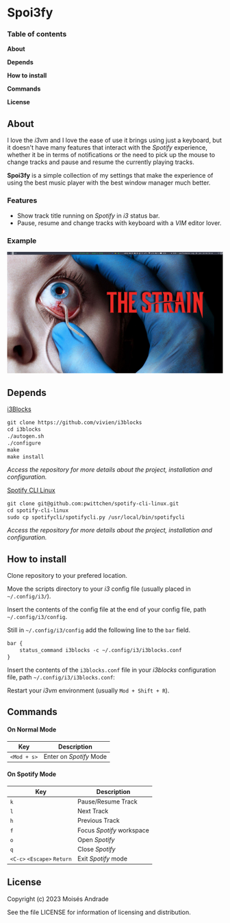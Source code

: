 # Spoi3fy

### Table of contents

**About**

**Depends**

**How to install**

**Commands**

**License**

## About
I love the *i3vm* and I love the ease of use it brings using just a keyboard, but it doesn't have many features that interact with the *Spotify* experience, whether it be in terms of notifications or the need to pick up the mouse to change tracks and pause and resume the currently playing tracks.

**Spoi3fy** is a simple collection of my settings that make the experience of using the best music player with the best window manager much better.

### Features

 - Show track title running on *Spotify*  in *i3* status bar.  
 - Pause, resume and change tracks with keyboard with a *VIM* editor lover.

### Example
![enter image description here](https://raw.githubusercontent.com/bkmoises/Spoi3fy/main/example.png)

## Depends
[i3Blocks](https://github.com/vivien/i3blocks) 

    git clone https://github.com/vivien/i3blocks
    cd i3blocks
    ./autogen.sh
    ./configure
    make
    make install

*Access the repository for more details about the project, installation and configuration.*

[Spotify CLI Linux](https://github.com/pwittchen/spotify-cli-linux)

    git clone git@github.com:pwittchen/spotify-cli-linux.git
    cd spotify-cli-linux
    sudo cp spotifycli/spotifycli.py /usr/local/bin/spotifycli

*Access the repository for more details about the project, installation and configuration.*
## How to install
Clone repository to your prefered location.

Move the scripts directory to your *i3* config file (usually placed in `~/.config/i3/`).

Insert the contents of the config file at the end of your config file, path `~/.config/i3/config`.

Still in `~/.config/i3/config` add the following line to the `bar` field.

    bar {
    	status_command i3blocks -c ~/.config/i3/i3blocks.conf 
    }

Insert the contents of the `i3blocks.conf` file in your *i3blocks* configuration file, path `~/.config/i3/i3blocks.conf`:

Restart your *i3vm* environment (usually `Mod + Shift + R`).

## Commands

#### On Normal Mode
| Key | Description |
|--|--|
| `<Mod + s>` | Enter on *Spotify* Mode |

#### On Spotify Mode
| Key | Description |
|--|--|
| `k` | Pause/Resume Track |
| `l` | Next Track |
| `h` | Previous Track |
| `f` | Focus *Spotify* workspace |
| `o` | Open *Spotify* |
| `q` | Close *Spotify* |
| `<C-c>` `<Escape>` `Return`| Exit *Spotify* mode |

## License

Copyright (c) 2023 Moisés Andrade

See the file LICENSE for information of licensing and distribution.
